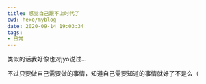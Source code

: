 ```yaml
---
title: 感觉自己跟不上时代了
cwd: hexo/myblog
date: 2020-09-14 19:03:34
tags:
- 日常
---
```


类似的话我好像也对jyo说过...

不过只要做自己需要做的事情，知道自己需要知道的事情就好了不是么（

